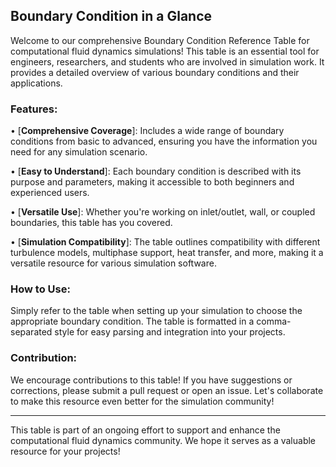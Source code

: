 ## Boundary Condition in a Glance

Welcome to our comprehensive Boundary Condition Reference Table for computational fluid dynamics simulations! This table is an essential tool for engineers, researchers, and students who are involved in simulation work. It provides a detailed overview of various boundary conditions and their applications.

### Features:
•  [**Comprehensive Coverage**]: Includes a wide range of boundary conditions from basic to advanced, ensuring you have the information you need for any simulation scenario.

•  [**Easy to Understand**]: Each boundary condition is described with its purpose and parameters, making it accessible to both beginners and experienced users.

•  [**Versatile Use**]: Whether you're working on inlet/outlet, wall, or coupled boundaries, this table has you covered.

•  [**Simulation Compatibility**]: The table outlines compatibility with different turbulence models, multiphase support, heat transfer, and more, making it a versatile resource for various simulation software.


### How to Use:
Simply refer to the table when setting up your simulation to choose the appropriate boundary condition. The table is formatted in a comma-separated style for easy parsing and integration into your projects.

### Contribution:
We encourage contributions to this table! If you have suggestions or corrections, please submit a pull request or open an issue. Let's collaborate to make this resource even better for the simulation community!

---

This table is part of an ongoing effort to support and enhance the computational fluid dynamics community. We hope it serves as a valuable resource for your projects!
